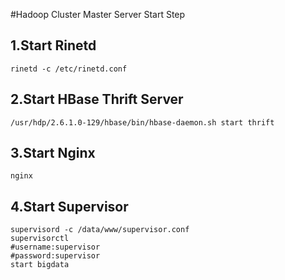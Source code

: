 #Hadoop Cluster Master Server Start Step

## 1.Start Rinetd
```
rinetd -c /etc/rinetd.conf
```

## 2.Start HBase Thrift Server
```
/usr/hdp/2.6.1.0-129/hbase/bin/hbase-daemon.sh start thrift
```

## 3.Start Nginx
```
nginx
```

## 4.Start Supervisor
```
supervisord -c /data/www/supervisor.conf
supervisorctl
#username:supervisor
#password:supervisor
start bigdata
```
